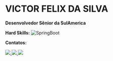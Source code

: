 # VICTOR FELIX DA SILVA

**Desenvolvedor Sênior da SulAmerica**

**Hard Skills:**
![SpringBoot](https://img.shields.io/static/v1?label=SpringBoot&color=008000&style=for-the-badge&logo=SpringBoot)

**Contatos:**
<a href="https://www.linkedin.com/in/victor-felix-513462110/" alt="linkedin" target="_blank">

<img src="https://img.shields.io/badge/LinkedIn-%230077B5.svg?&style=flat-square&logo=linkedin&logoColor=white">

</a>
<a href="https://wa.me/+5543988123949" alt="WhatsApp" target="_blank">

<img src="https://img.shields.io/badge/-WhatsApp-25d366?style=flat-square&labelColor=25d366&logo=whatsapp&logoColor=white&link=https://wa.me/+5543988123949"/>

</a>
<a href="mailto:vfsilva099@gmail.com" alt="gmail" target="_blank">

<img src="https://img.shields.io/badge/-Gmail-FF0000?style=flat-square&labelColor=FF0000&logo=gmail&logoColor=white&link=mailto:vfsilva099@gmail.com" />

</a>

